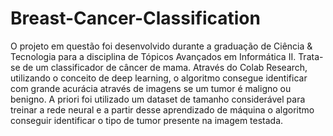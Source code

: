 # Breast-Cancer-Classification
O projeto em questão foi desenvolvido durante a graduação de Ciência & Tecnologia para a disciplina de Tópicos Avançados em Informática II. Trata-se de um classificador de câncer de mama. Através do Colab Research, utilizando o conceito de deep learning, o algoritmo consegue identificar com grande acurácia através de imagens se um tumor é maligno ou benigno. A priori foi utilizado um dataset de tamanho considerável para treinar a rede neural e a partir desse aprendizado de máquina o algoritmo conseguir identificar o tipo de tumor presente na imagem testada.
